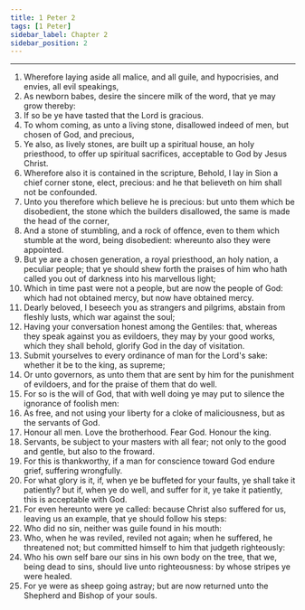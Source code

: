 ```yaml
---
title: 1 Peter 2
tags: [1 Peter]
sidebar_label: Chapter 2
sidebar_position: 2
---
```


---
1. Wherefore laying aside all malice, and all guile, and hypocrisies, and envies, all evil speakings,
2. As newborn babes, desire the sincere milk of the word, that ye may grow thereby:
3. If so be ye have tasted that the Lord is gracious.
4. To whom coming, as unto a living stone, disallowed indeed of men, but chosen of God, and precious,
5. Ye also, as lively stones, are built up a spiritual house, an holy priesthood, to offer up spiritual sacrifices, acceptable to God by Jesus Christ.
6. Wherefore also it is contained in the scripture, Behold, I lay in Sion a chief corner stone, elect, precious: and he that believeth on him shall not be confounded.
7. Unto you therefore which believe he is precious: but unto them which be disobedient, the stone which the builders disallowed, the same is made the head of the corner,
8. And a stone of stumbling, and a rock of offence, even to them which stumble at the word, being disobedient: whereunto also they were appointed.
9. But ye are a chosen generation, a royal priesthood, an holy nation, a peculiar people; that ye should shew forth the praises of him who hath called you out of darkness into his marvellous light;
10. Which in time past were not a people, but are now the people of God: which had not obtained mercy, but now have obtained mercy.
11. Dearly beloved, I beseech you as strangers and pilgrims, abstain from fleshly lusts, which war against the soul;
12. Having your conversation honest among the Gentiles: that, whereas they speak against you as evildoers, they may by your good works, which they shall behold, glorify God in the day of visitation.
13. Submit yourselves to every ordinance of man for the Lord's sake: whether it be to the king, as supreme;
14. Or unto governors, as unto them that are sent by him for the punishment of evildoers, and for the praise of them that do well.
15. For so is the will of God, that with well doing ye may put to silence the ignorance of foolish men:
16. As free, and not using your liberty for a cloke of maliciousness, but as the servants of God.
17. Honour all men. Love the brotherhood. Fear God. Honour the king.
18. Servants, be subject to your masters with all fear; not only to the good and gentle, but also to the froward.
19. For this is thankworthy, if a man for conscience toward God endure grief, suffering wrongfully.
20. For what glory is it, if, when ye be buffeted for your faults, ye shall take it patiently? but if, when ye do well, and suffer for it, ye take it patiently, this is acceptable with God.
21. For even hereunto were ye called: because Christ also suffered for us, leaving us an example, that ye should follow his steps:
22. Who did no sin, neither was guile found in his mouth:
23. Who, when he was reviled, reviled not again; when he suffered, he threatened not; but committed himself to him that judgeth righteously:
24. Who his own self bare our sins in his own body on the tree, that we, being dead to sins, should live unto righteousness: by whose stripes ye were healed.
25. For ye were as sheep going astray; but are now returned unto the Shepherd and Bishop of your souls.